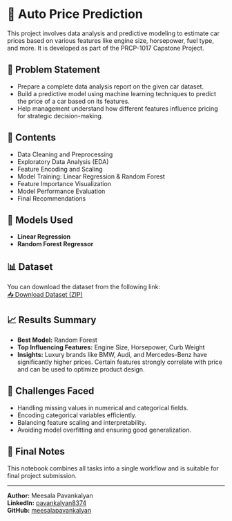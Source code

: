 
# 🚗 Auto Price Prediction 

This project involves data analysis and predictive modeling to estimate car prices based on various features like engine size, horsepower, fuel type, and more. It is developed as part of the PRCP-1017 Capstone Project.

## 📌 Problem Statement

- Prepare a complete data analysis report on the given car dataset.
- Build a predictive model using machine learning techniques to predict the price of a car based on its features.
- Help management understand how different features influence pricing for strategic decision-making.

## 📂 Contents

- Data Cleaning and Preprocessing
- Exploratory Data Analysis (EDA)
- Feature Encoding and Scaling
- Model Training: Linear Regression & Random Forest
- Feature Importance Visualization
- Model Performance Evaluation
- Final Recommendations

## 🧪 Models Used

- **Linear Regression**
- **Random Forest Regressor**

## 📊 Dataset

You can download the dataset from the following link:  
[📥 Download Dataset (ZIP)](https://d3ilbtxij3aepc.cloudfront.net/projects/CDS-Capstone-Projects/PRCP-1017-AutoPricePred.zip)

## 📈 Results Summary

- **Best Model:** Random Forest
- **Top Influencing Features:** Engine Size, Horsepower, Curb Weight
- **Insights:** Luxury brands like BMW, Audi, and Mercedes-Benz have significantly higher prices. Certain features strongly correlate with price and can be used to optimize product design.

## 🧠 Challenges Faced

- Handling missing values in numerical and categorical fields.
- Encoding categorical variables efficiently.
- Balancing feature scaling and interpretability.
- Avoiding model overfitting and ensuring good generalization.

## 🧾 Final Notes

This notebook combines all tasks into a single workflow and is suitable for final project submission.

---

**Author:** Meesala Pavankalyan  
**LinkedIn:** [pavankalyan8374](https://www.linkedin.com/in/pavankalyan8374/)  
**GitHub:** [meesalapavankalyan](https://github.com/meesalapavankalyan)
